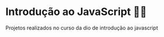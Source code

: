 # Introdução ao JavaScript :woman_technologist:
Projetos realizados no curso da dio de introdução ao javascript
